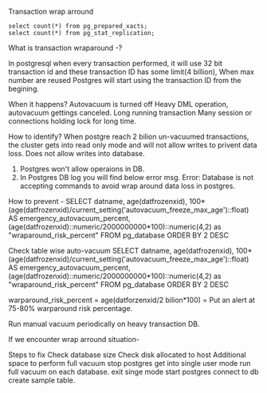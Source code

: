 Transaction wrap arround

```
select count(*) from pg_prepared_xacts;
select count(*) from pg_stat_replication;
```

What is transaction wraparound -?

In postgresql when every transaction performed, it will use 32 bit transaction id and these transaction ID has some limit(4 billion), When max number are reused
Postgres will start using the transaction ID from the begining.

When it happens?
Autovacuum is turned off
Heavy DML operation, autovacuum gettings canceled.
Long running transaction
Many session or connections holding lock for long time.

How to identify?
When postgre reach 2 bilion un-vacuumed transactions, the cluster gets into read only mode and will not allow writes to privent data loss.
Does not allow writes into database.

1) Postgres won't allow operaions in DB.
2) In Postgres DB log you will find below error msg. Error: Database is not accepting commands to avoid wrap around data loss in postgres.

How to prevent - 
SELECT datname,
age(datfrozenxid),
100*(age(datfrozenxid)/current_setting('autovacuum_freeze_max_age')::float) AS emergency_autovacuum_percent,
(age(datfrozenxid)::numeric/2000000000*100)::numeric(4,2) as "wraparound_risk_percent"
FROM pg_database ORDER BY 2 DESC


Check table wise auto-vacuum
SELECT datname,
age(datfrozenxid),
100*(age(datfrozenxid)/current_setting('autovacuum_freeze_max_age')::float) AS emergency_autovacuum_percent,
(age(datfrozenxid)::numeric/2000000000*100)::numeric(4,2) as "wraparound_risk_percent"
FROM pg_database ORDER BY 2 DESC

warparound_risk_percent = age(datforzenxid/2 bilion*100) = Put an alert at 75-80% warparound risk percentage.

Run manual vacuum periodically on heavy transaction DB.

If we encounter wrap arround situation- 

Steps to fix
Check database size
Check disk allocated to host
Additional space to perform full vacuum
stop postgres
get into single user mode
run full vacuum on each database.
exit singe mode
start postgres
connect to db
create sample table.








